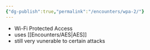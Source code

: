 ```yaml
---
{"dg-publish":true,"permalink":"/encounters/wpa-2/"}
---
```


- Wi-Fi Protected Access
- uses [[Encounters/AES\|AES]]
- still very vunerable to certain attacks